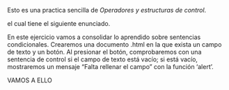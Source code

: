 Esto es una practica sencilla de _Operadores y estructuras de control_.

el cual tiene el siguiente enunciado.

En este ejercicio vamos a consolidar lo aprendido sobre sentencias condicionales. Crearemos una documento .html en la que exista un campo de texto y un botón. Al presionar el botón, comprobaremos con una sentencia de control si el campo de texto está vacío; si está vacío, mostraremos un mensaje “Falta rellenar el campo” con la función ‘alert’.

VAMOS A ELLO
